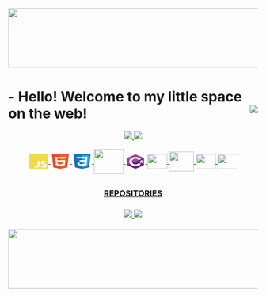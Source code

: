<div align="center">
<img height="120" width="830" src="https://user-images.githubusercontent.com/98557538/152580860-e178c645-42d9-4607-acd6-3be8d04affd0.gif"/>
</div>

#  -  Hello! Welcome to my little space on the web! <img align="right" src="https://komarev.com/ghpvc/?username=JaquelineNovaes&label=Profile%20views&color=blue&style=flat"/> 

<div align="center">
  <a href="https://github.com/JaquelineNovaes">
  <img height="165" src="https://github-readme-stats.vercel.app/api/top-langs/?username=JaquelineNovaes&layout=compact&langs_count=7&theme=nightowl"/>
  <img height="165" src="https://github-readme-stats.vercel.app/api?username=JaquelineNovaes&show_icons=true&theme=nightowl&include_all_commits=true&count_private=true"/>
</div>
  
<div align="center" style="display: inline_block"><br>
  <img align="center" height="30" width="40" src="https://raw.githubusercontent.com/devicons/devicon/master/icons/javascript/javascript-plain.svg">
  <img align="center" height="30" width="40" src="https://raw.githubusercontent.com/devicons/devicon/master/icons/html5/html5-original.svg">
  <img align="center" height="30" width="40" src="https://raw.githubusercontent.com/devicons/devicon/master/icons/css3/css3-original.svg">
  <img align="center" height="50" width="60" src="https://cdn.jsdelivr.net/gh/devicons/devicon/icons/mysql/mysql-original-wordmark.svg" />
  <img align="center" height="30" width="40" src="https://raw.githubusercontent.com/devicons/devicon/master/icons/csharp/csharp-original.svg">
  <img align="center" height="30" width="40" src="https://cdn.jsdelivr.net/gh/devicons/devicon/icons/java/java-original.svg" />
  <img align="center" height="40" width="50" src="https://cdn.jsdelivr.net/gh/devicons/devicon/icons/php/php-original.svg" />
  <img align="center" height="30" width="40" src="https://cdn.jsdelivr.net/gh/devicons/devicon/icons/python/python-original.svg" />
  <img align="center" height="30" width="40" src="https://cdn.jsdelivr.net/gh/devicons/devicon/icons/cplusplus/cplusplus-original.svg" />
</div>
  
  ## 
 
 <h3 align="center">REPOSITORIES<h3>
<div align="center">
  <a href="https://github.com/JaquelineNovaes/simple-projects" title="Simple Projects">
    <img width="350" src="https://github-readme-stats.vercel.app/api/pin/?username=JaquelineNovaes&repo=simple-projects&theme=nightowl">
  </a>
  <a href="https://github.com/JaquelineNovaes/simple-projects" title="Simple Projects">
    <img width="350" src="https://github-readme-stats.vercel.app/api/pin/?username=JaquelineNovaes&repo=simple-projects&theme=nightowl">
  </a>
</div>
  
<br>
 <div align="center">
   <img height="120" width="830" src="https://user-images.githubusercontent.com/98557538/152582117-db099c2f-332b-49d4-9ba5-d61b724e6d04.gif"/> 
</div>
